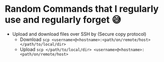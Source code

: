 # Random Commands that I regularly use and regularly forget 😅

* Upload and download files over SSH by (Secure copy protocol)
	* Download `scp <username>@<hostname>:<path/on/remote/host> </path/to/local/dir>`
	* Upload `scp </path/to/local/dir> <username>@<hostname>:<path/on/remote/host>`
